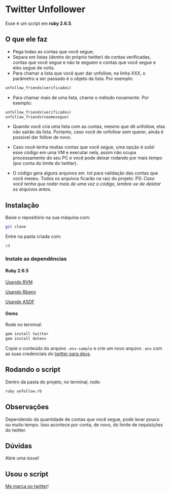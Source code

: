 # Twitter Unfollower

Esse é um script em **ruby 2.6.5**.

## O que ele faz

- Pega todas as contas que você segue;
- Separa em listas (dentro do próprio twitter) de contas verificadas, contas que você segue e não te seguem e contas que você segue e eles segue de volta.
- Para chamar a lista que você quer dar unfollow, na linha XXX, o parâmetro a ser passado é o objeto da lista. Por exemplo: 

```ruby
unfollow_friends(verificados)
```

- Para chamar mais de uma lista, chame o método novamente. Por exemplo:

```ruby
unfollow_friends(verificados)
unfollow_friends(naomesegue)
```

- Quando você cria uma lista com as contas, mesmo que dê unfollow, elas não sairão da lista. Portanto, caso você de unfollow sem querer, ainda é possível dar follow de novo.

- Caso você tenha muitas contas que você segue, uma opção é subir esse código em uma VM e executar nela, assim não ocupa processamento do seu PC e você pode deixar rodando por mais tempo (por conta do limite do twitter).

- O código gera alguns arquivos em .txt para validação das contas que você mexeu. Todos os arquivos ficarão na raiz do projeto. PS: *Caso você tenha que rodar mais de uma vez o código, lembre-se de deletar os arquivos antes.*

## Instalação

Baixe o repositório na sua máquina com:

```bash
git clone
```

Entre na pasta criada com:

```bash
cd 
```

### Instale as dependências

#### Ruby 2.6.5

[Usando RVM](https://www.ruby-lang.org/pt/documentation/installation/#rvm)

[Usando Rbenv](https://www.ruby-lang.org/pt/documentation/installation/#rbenv)

[Usando ASDF](https://github.com/asdf-vm/asdf-ruby)

#### Gems

Rode no terminal:

```bash
gem install twitter
gem install dotenv
```

Copie o conteúdo do arquivo `.env-sample` e crie um novo arquivo `.env` com as suas credenciais do [twitter para devs](https://developer.twitter.com/en).

## Rodando o script

Dentro da pasta do projeto, no terminal, rode:

```bash
ruby unfollow.rb
```

## Observações

Dependendo da quantidade de contas que você segue, pode levar pouco ou muito tempo. Isso acontece por conta, de novo, do limite de requisições do twitter.

## Dúvidas

Abre uma issue!

## Usou o script

[Me marca no twitter](https://twitter.com/bellesamways)!
